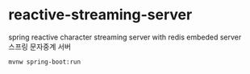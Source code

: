 # reactive-streaming-server
spring reactive character streaming server with redis embeded server  
스프링 문자중계 서버


```
mvnw spring-boot:run
```
